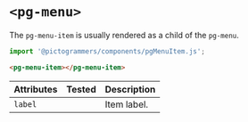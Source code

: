 # `<pg-menu>`

The `pg-menu-item` is usually rendered as a child of the `pg-menu`.

```typescript
import '@pictogrammers/components/pgMenuItem.js';
```

```html
<pg-menu-item></pg-menu-item>
```

| Attributes | Tested   | Description |
| ---------- | -------- | ----------- |
| `label`    |          | Item label. |